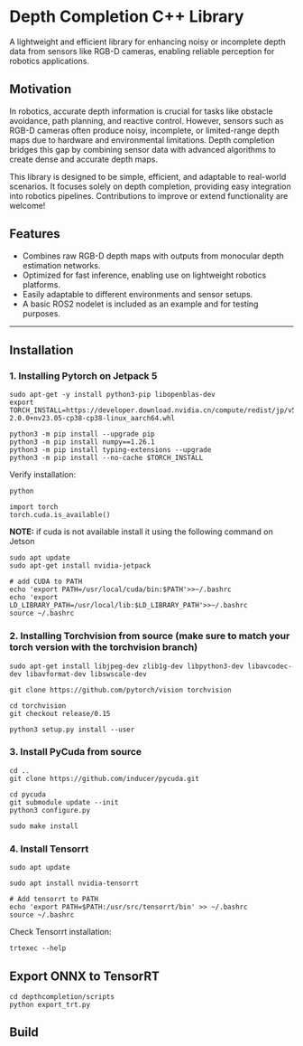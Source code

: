 # Depth Completion C++ Library

A lightweight and efficient library for enhancing noisy or incomplete depth data from sensors like RGB-D cameras, enabling reliable perception for robotics applications.

## Motivation

In robotics, accurate depth information is crucial for tasks like obstacle avoidance, path planning, and reactive control. However, sensors such as RGB-D cameras often produce noisy, incomplete, or limited-range depth maps due to hardware and environmental limitations. Depth completion bridges this gap by combining sensor data with advanced algorithms to create dense and accurate depth maps.

This library is designed to be simple, efficient, and adaptable to real-world scenarios. It focuses solely on depth completion, providing easy integration into robotics pipelines. Contributions to improve or extend functionality are welcome!

## Features
- Combines raw RGB-D depth maps with outputs from monocular depth estimation networks.
- Optimized for fast inference, enabling use on lightweight robotics platforms.
- Easily adaptable to different environments and sensor setups.
- A basic ROS2 nodelet is included as an example and for testing purposes.

---

## Installation

### 1. Installing Pytorch on Jetpack 5
```
sudo apt-get -y install python3-pip libopenblas-dev
export TORCH_INSTALL=https://developer.download.nvidia.cn/compute/redist/jp/v511/pytorch/torch-2.0.0+nv23.05-cp38-cp38-linux_aarch64.whl
```
```
python3 -m pip install --upgrade pip
python3 -m pip install numpy==1.26.1
python3 -m pip install typing-extensions --upgrade
python3 -m pip install --no-cache $TORCH_INSTALL
```

Verify installation:
```
python
```
```
import torch
torch.cuda.is_available()
```
**NOTE:** if cuda is not available install it using the following command on Jetson
```
sudo apt update
sudo apt-get install nvidia-jetpack

# add CUDA to PATH
echo 'export PATH=/usr/local/cuda/bin:$PATH'>>~/.bashrc
echo 'export LD_LIBRARY_PATH=/usr/local/lib:$LD_LIBRARY_PATH'>>~/.bashrc
source ~/.bashrc
```

### 2. Installing Torchvision from source (make sure to match your torch version with the torchvision branch)
```
sudo apt-get install libjpeg-dev zlib1g-dev libpython3-dev libavcodec-dev libavformat-dev libswscale-dev
```
```
git clone https://github.com/pytorch/vision torchvision
```
```
cd torchvision
git checkout release/0.15
```
```
python3 setup.py install --user
```

### 3. Install PyCuda from source
```
cd ..
git clone https://github.com/inducer/pycuda.git
```
```
cd pycuda
git submodule update --init
python3 configure.py
```
```
sudo make install
```

### 4. Install Tensorrt
```
sudo apt update
```
```
sudo apt install nvidia-tensorrt

# Add tensorrt to PATH
echo 'export PATH=$PATH:/usr/src/tensorrt/bin' >> ~/.bashrc
source ~/.bashrc
```

Check Tensorrt installation:
```
trtexec --help
```

## Export ONNX to TensorRT
```
cd depthcompletion/scripts
python export_trt.py
```

## Build
